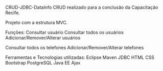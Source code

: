 CRUD-JDBC-DataInfo
CRUD realizado para a conclusão da Capacitação Recife.

Projeto com a estrutura MVC.

Funções:
Consultar usuário
Consultar todos os usuários
Adicionar/Remover/Alterar usuários

Consultar todos os telefones
Adicionar/Remover/Alterar telefones

Ferramentas e Tecnologias utilizadas:
Eclipse
Maven
JDBC
HTML
CSS
Bootstrap
PostgreSQL
Java EE
Ajax
